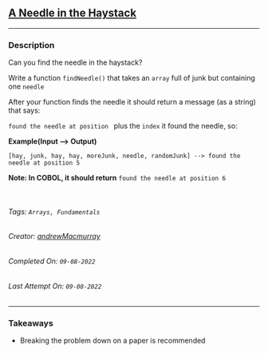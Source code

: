 ## [A Needle in the Haystack](https://www.codewars.com/kata/56676e8fabd2d1ff3000000c)
---
### Description

Can you find the needle in the haystack?

Write a function `findNeedle()` that takes an `array` full of junk but containing one `needle`

After your function finds the needle it should return a message (as a string) that says:

`found the needle at position ` plus the `index` it found the needle, so: 

**Example(Input --> Output)**
```
[hay, junk, hay, hay, moreJunk, needle, randomJunk] --> found the needle at position 5 
```

**Note: In COBOL, it should return** `found the needle at position 6`

<br>

###### Tags: `Arrays, Fundamentals`

###### Creator: [andrewMacmurray](https://www.codewars.com/users/andrewMacmurray)

###### Completed On: `09-08-2022`

###### Last Attempt On: `09-08-2022`

---

### Takeaways
- Breaking the problem down on a paper is recommended
